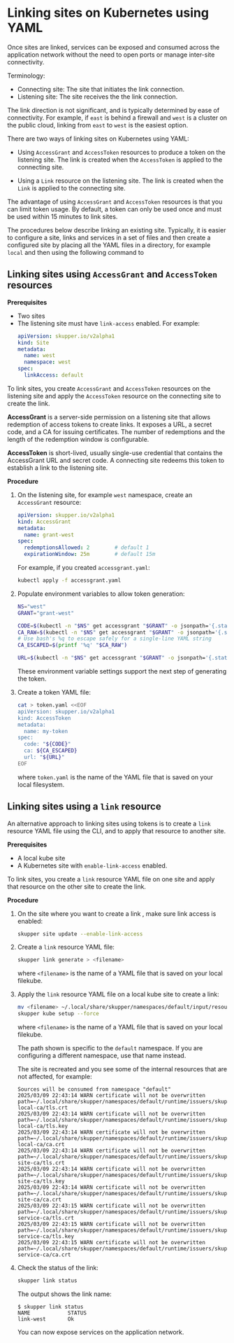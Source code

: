 <a id="kube-yaml-site-linking"></a>
# Linking sites on Kubernetes using YAML

Once sites are linked, services can be exposed and consumed across the application network without the need to open ports or manage inter-site connectivity.

Terminology:

* Connecting site: The site that initiates the link connection.
* Listening site: The site receives the the link connection.

The link direction is not significant, and is typically determined by ease of connectivity. For example, if `east` is behind a firewall and `west` is a cluster on the public cloud, linking from `east` to `west` is the easiest option.

There are two ways of linking sites on Kubernetes using YAML:

* Using `AccessGrant` and `AccessToken` resources to produce a token on the listening site. The link is created when the `AccessToken` is applied to the connecting site. 

* Using a `Link` resource on the listening site. The link is created when the `Link` is applied to the connecting site. 

The advantage of using `AccessGrant` and `AccessToken` resources is that you can limit token usage. By default, a token can only be used once and must be used within 15 minutes to link sites.

The procedures below describe linking an existing site.
Typically, it is easier to configure a site, links and services in a set of files and then create a configured site by placing all the YAML files in a directory, for example `local` and then using the following command to 

<a id="kube-access-yaml"></a>
## Linking sites using  `AccessGrant` and `AccessToken` resources

**Prerequisites**

* Two sites
* The listening site must have `link-access` enabled. For example:
  ```yaml
  apiVersion: skupper.io/v2alpha1
  kind: Site
  metadata:
    name: west
    namespace: west
  spec:
    linkAccess: default
   ```
To link sites, you create `AccessGrant` and `AccessToken` resources on the listening site and apply the  `AccessToken` resource on the connecting site to create the link.


**AccessGrant** is a server-side permission on a listening site that allows redemption of access tokens to create links. It exposes a URL, a secret code, and a CA for issuing certificates. The number of redemptions and the length of the redemption window is configurable.

**AccessToken** is short-lived, usually single-use credential that contains the AccessGrant URL and secret code. A connecting site redeems this token to establish a link to the listening site.

**Procedure**

1. On the listening site, for example `west` namespace, create an `AccessGrant` resource:
   ```yaml
   apiVersion: skupper.io/v2alpha1
   kind: AccessGrant
   metadata:
     name: grant-west
   spec:
     redemptionsAllowed: 2        # default 1
     expirationWindow: 25m        # default 15m
   ```
   For example, if you created `accessgrant.yaml`:
   ```bash
   kubectl apply -f accessgrant.yaml
   ```
3. Populate environment variables to allow token generation:

   ```bash
   NS="west"
   GRANT="grant-west"
   
   CODE=$(kubectl -n "$NS" get accessgrant "$GRANT" -o jsonpath='{.status.code}')
   CA_RAW=$(kubectl -n "$NS" get accessgrant "$GRANT" -o jsonpath='{.status.ca}')
   # Use bash's %q to escape safely for a single-line YAML string
   CA_ESCAPED=$(printf '%q' "$CA_RAW")

   URL=$(kubectl -n "$NS" get accessgrant "$GRANT" -o jsonpath='{.status.url}')
   ```
   These environment variable settings support the next step of generating the token.

4. Create a token YAML file:
   ```bash
   cat > token.yaml <<EOF
   apiVersion: skupper.io/v2alpha1
   kind: AccessToken
   metadata:
     name: my-token
   spec:
     code: "${CODE}"
     ca: ${CA_ESCAPED}
     url: "${URL}"
   EOF
   ```
   where `token.yaml` is the name of the YAML file that is saved on your local filesystem.


<a id="kube-link-yaml"></a>
## Linking sites using a `link` resource

An alternative approach to linking sites using tokens is to create a `link` resource YAML file using the CLI, and to apply that resource to another site.

**Prerequisites**

* A local kube site
* A Kubernetes site with `enable-link-access` enabled.

To link sites, you create a `link` resource YAML file on one site and apply that resource on the other site to create the link.

**Procedure**

1. On the site where you want to create a link , make sure link access is enabled:
   ```bash
   skupper site update --enable-link-access
   ```
2. Create a `link` resource YAML file:
   ```bash
   skupper link generate > <filename>
   ```
   where `<filename>` is the name of a YAML file that is saved on your local filekube.

3. Apply the `link` resource YAML file on a local kube site to create a link:
   ```bash
   mv <filename> ~/.local/share/skupper/namespaces/default/input/resources/
   skupper kube setup --force
   ```
   where `<filename>` is the name of a YAML file that is saved on your local filekube.

   The path shown is specific to the `default` namespace.
   If you are configuring a different namespace, use that name instead.

   The site is recreated and you see some of the internal resources that are not affected, for example:
   ```
   Sources will be consumed from namespace "default"
   2025/03/09 22:43:14 WARN certificate will not be overwritten path=~/.local/share/skupper/namespaces/default/runtime/issuers/skupper-local-ca/tls.crt
   2025/03/09 22:43:14 WARN certificate will not be overwritten path=~/.local/share/skupper/namespaces/default/runtime/issuers/skupper-local-ca/tls.key
   2025/03/09 22:43:14 WARN certificate will not be overwritten path=~/.local/share/skupper/namespaces/default/runtime/issuers/skupper-local-ca/ca.crt
   2025/03/09 22:43:14 WARN certificate will not be overwritten path=~/.local/share/skupper/namespaces/default/runtime/issuers/skupper-site-ca/tls.crt
   2025/03/09 22:43:14 WARN certificate will not be overwritten path=~/.local/share/skupper/namespaces/default/runtime/issuers/skupper-site-ca/tls.key
   2025/03/09 22:43:14 WARN certificate will not be overwritten path=~/.local/share/skupper/namespaces/default/runtime/issuers/skupper-site-ca/ca.crt
   2025/03/09 22:43:15 WARN certificate will not be overwritten path=~/.local/share/skupper/namespaces/default/runtime/issuers/skupper-service-ca/tls.crt
   2025/03/09 22:43:15 WARN certificate will not be overwritten path=~/.local/share/skupper/namespaces/default/runtime/issuers/skupper-service-ca/tls.key
   2025/03/09 22:43:15 WARN certificate will not be overwritten path=~/.local/share/skupper/namespaces/default/runtime/issuers/skupper-service-ca/ca.crt
   
   ```

4. Check the status of the link:
   ```bash
   skupper link status
   ```
   The output shows the link name:
   ```
   $ skupper link status
   NAME            STATUS
   link-west       Ok
   ```
   You can now expose services on the application network.
